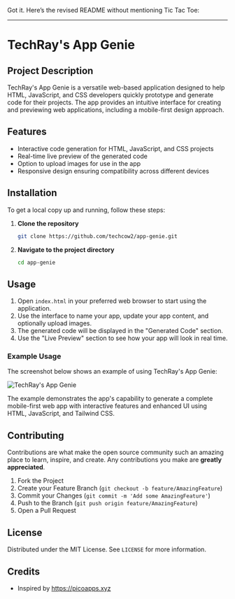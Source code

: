 Got it. Here’s the revised README without mentioning Tic Tac Toe:

---

# TechRay's App Genie

## Project Description

TechRay's App Genie is a versatile web-based application designed to help HTML, JavaScript, and CSS developers quickly prototype and generate code for their projects. The app provides an intuitive interface for creating and previewing web applications, including a mobile-first design approach.

## Features

- Interactive code generation for HTML, JavaScript, and CSS projects
- Real-time live preview of the generated code
- Option to upload images for use in the app
- Responsive design ensuring compatibility across different devices

## Installation

To get a local copy up and running, follow these steps:

1. **Clone the repository**
    ```sh
    git clone https://github.com/techcow2/app-genie.git
    ```
2. **Navigate to the project directory**
    ```sh
    cd app-genie
    ```

## Usage

1. Open `index.html` in your preferred web browser to start using the application.
2. Use the interface to name your app, update your app content, and optionally upload images.
3. The generated code will be displayed in the "Generated Code" section.
4. Use the "Live Preview" section to see how your app will look in real time.

### Example Usage

The screenshot below shows an example of using TechRay's App Genie:

![TechRay's App Genie](path_to_screenshot.png)

The example demonstrates the app's capability to generate a complete mobile-first web app with interactive features and enhanced UI using HTML, JavaScript, and Tailwind CSS.

## Contributing

Contributions are what make the open source community such an amazing place to learn, inspire, and create. Any contributions you make are **greatly appreciated**.

1. Fork the Project
2. Create your Feature Branch (`git checkout -b feature/AmazingFeature`)
3. Commit your Changes (`git commit -m 'Add some AmazingFeature'`)
4. Push to the Branch (`git push origin feature/AmazingFeature`)
5. Open a Pull Request

## License

Distributed under the MIT License. See `LICENSE` for more information.

## Credits

- Inspired by https://picoapps.xyz
